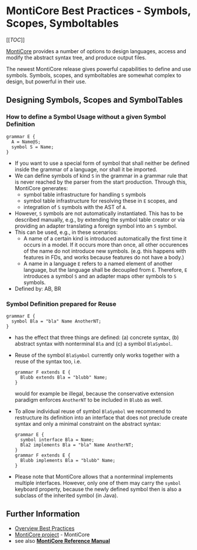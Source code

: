<!-- (c) https://github.com/MontiCore/monticore -->

# MontiCore Best Practices - Symbols, Scopes, Symboltables

[[_TOC_]]

[MontiCore](http://www.monticore.de) provides a number of options to design 
languages, access and modify the abstract syntax tree, and produce output files.

The newest MontiCore release gives powerful capabilities to define and 
use symbols. Symbols, scopes, and symboltables are somewhat complex 
to design, but powerful in their use.


## **Designing Symbols, Scopes and SymbolTables** 

### How to define a Symbol Usage without a given Symbol Definition
  ```
  grammar E { 
    A = Name@S; 
    symbol S = Name; 
  }
  ```

* If you want to use a special form of symbol that shall neither be defined 
  inside the grammar of a language, nor shall it be imported.
* We can define symbols of kind `S` in the grammar in a grammar rule that 
  is never reached by the parser from the start production.
  Through this, MontiCore generates:
  * symbol table infrastructure for handling `S` symbols
  * symbol table infrastructure for resolving these in `E` scopes, and 
  * integration of `S` symbols with the AST of `A`.
* However, `S` symbols are not automatically instantiated. 
  This has to be described manually, e.g., by extending the symbol table 
  creator or via providing an adapter translating a foreign symbol into an `S` symbol.
* This can be used, e.g., in these scenarios: 
  * A name of a certain kind is introduced automatically the first time it occurs 
    in a model. If it occurs more than once, all other occurences of the name 
    do not introduce new symbols. (e.g. this happens with features in FDs,
    and works because features do not have a body.)
  * A name in a language `E` refers to a named element of another language, 
    but the language shall be decoupled from `E`. 
    Therefore, `E` introduces a symbol `S` and an adapter maps other symbols
    to `S` symbols.
* Defined by: AB, BR


### Symbol Definition prepared for Reuse 

  ```
  grammar E { 
    symbol Bla = "bla" Name AnotherNT; 
  }
  ```
* has the effect that three things are defined: (a) concrete syntax, 
  (b) abstract syntax with nonterminal `Bla`
  and (c) a symbol `BlaSymbol`.
* Reuse of the symbol `BlaSymbol` currently only works together with a reuse
  of the syntax too, i.e.

  ```
  grammar F extends E { 
    Blubb extends Bla = "blubb" Name; 
  }
  ```
  would for example be illegal, because the conservative extension paradigm 
  enforces `AnotherNT` to be included in `Blubb` as well. 
* To allow individual reuse of symbol `BlaSymbol` we recommend to
  restructure its definition into an interface that does not preclude
  create syntax and only a minimal constraint on the abstract syntax:

  ```
  grammar E { 
    symbol interface Bla = Name; 
    Bla2 implements Bla = "bla" Name AnotherNT; 
  }
  grammar F extends E { 
    Blubb implements Bla = "blubb" Name; 
  }
  ```

* Please note that MontiCore allows that a nonterminal implements
  multiple interfaces. However, only one of them may carry the `symbol` 
  keyboard property, because the newly defined symbol then is also 
  a subclass of the inherited symbol (in Java).

## Further Information

* [Overview Best Practices](BestPractices.md)
* [MontiCore project](../README.md) - MontiCore
* see also [**MontiCore Reference Manual**](http://www.monticore.de/)

